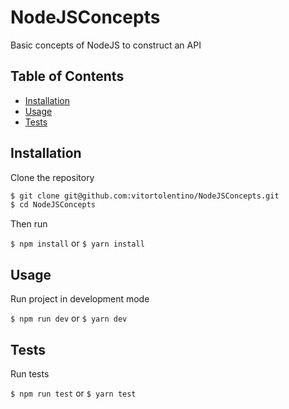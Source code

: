 # NodeJSConcepts
Basic concepts of NodeJS to construct an API

## Table of Contents

- [Installation](#installation)
- [Usage](#usage)
- [Tests](#tests)

## Installation

Clone the repository

```sh
$ git clone git@github.com:vitortolentino/NodeJSConcepts.git
$ cd NodeJSConcepts
```
Then run

`$ npm install` or `$ yarn install`


## Usage

Run project in development mode

`$ npm run dev` or `$ yarn dev`

## Tests

Run tests

`$ npm run test` or `$ yarn test`
